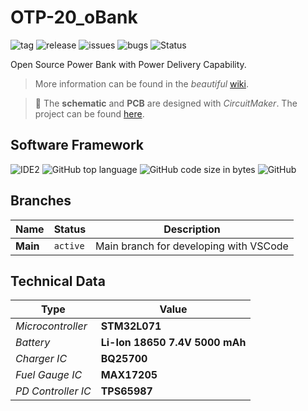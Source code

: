 # OTP-20_oBank

![tag](https://img.shields.io/github/v/tag/knuffel-v2/OTP20_oBank?color=green)
![release](https://img.shields.io/github/v/release/knuffel-v2/OTP20_oBank?color=green)
![issues](https://img.shields.io/github/issues-raw/knuffel-v2/OTP20_oBank)
![bugs](https://img.shields.io/github/issues/knuffel-v2/OTP20_oBank/bug?color=red)
![Status](https://img.shields.io/static/v1?label=status&message=In-Preparation&color=yellowgreen)

Open Source Power Bank with Power Delivery Capability.


>More information can be found in the *beautiful* [wiki](https://github.com/knuffel-v2/OTP20_oBank/wiki/home).

>:construction: The **schematic** and **PCB** are designed with *CircuitMaker*. The project can be found [here](https://circuitmaker.com/Projects/Details/SebastianOberschwendtner/OTP-20oBank).

## Software Framework
<!-- ![IDE1](https://img.shields.io/static/v1?label=IDE&message=Eclipse&color=yellowgreen) -->
![IDE2](https://img.shields.io/static/v1?label=IDE&message=VSCode&color=yellowgreen)
![GitHub top language](https://img.shields.io/github/languages/top/knuffel-v2/OTP20_oBank?color=brightgreen)
![GitHub code size in bytes](https://img.shields.io/github/languages/code-size/knuffel-v2/OTP20_oBank)
![GitHub](https://img.shields.io/github/license/knuffel-v2/OTP20_oBank)

## Branches
|Name|Status|Description|
|---|---|---|
|**Main**|`active`| Main branch for developing with VSCode|
 
## Technical Data
|Type|Value|
|---|---|
|*Microcontroller*| **STM32L071**|
|*Battery*| **Li-Ion 18650 7.4V 5000 mAh**|
|*Charger IC*|**BQ25700**|
|*Fuel Gauge IC*| **MAX17205**|
|*PD Controller IC*|**TPS65987**|